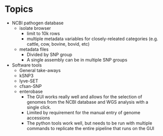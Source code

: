 

# Topics
* NCBI pathogen database
  * isolate browser
    * limit to 10k rows
    * multiple metadata variables for closely-releated categories (e.g. cattle, cow, bovine, bovid, etc)
  * metadata files
    * Divided by SNP group
    * A single assembly can be in multiple SNP groups
* Software tools
  * General take-aways
  * kSNP3
  * lyve-SET
  * cfsan-SNP
  * enterobase
    * The GUI works really well and allows for the selection of genomes from the NCBI database and WGS analysis with a single click.
    * Limited by requirement for the manual entry of genome accessions
    * The python tools work well, but needs to be run with multiple commands to replicate the entire pipeline that runs on the GUI
